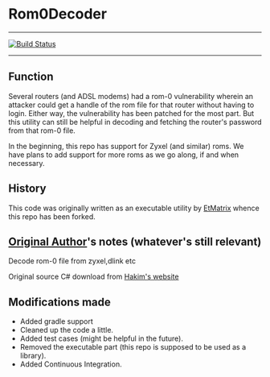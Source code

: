 # Rom0Decoder
---
[![Build Status](https://travis-ci.org/k0r0pt/rom0Decoder.png?branch=master)](https://travis-ci.org/k0r0pt/rom0Decoder)

---

## Function

Several routers (and ADSL modems) had a rom-0 vulnerability wherein an attacker could get a handle of the rom file for that router without having to login. Either way, the vulnerability has been patched for the most part. But this utility can still be helpful in decoding and fetching the router's password from that rom-0 file.

In the beginning, this repo has support for Zyxel (and similar) roms. We have plans to add support for more roms as we go along, if and when necessary.

## History

This code was originally written as an executable utility by [EtMatrix](https://github.com/etmatrix/rom0_decoder/) whence this repo has been forked.

## [Original Author](https://github.com/etmatrix)'s notes (whatever's still relevant)

Decode rom-0 file from zyxel,dlink etc

Original source C# download from [Hakim's website](http://www.hakim.ws/huawei/rom-0/Huawei-Firmware.zip)

## Modifications made

* Added gradle support
* Cleaned up the code a little.
* Added test cases (might be helpful in the future).
* Removed the executable part (this repo is supposed to be used as a library).
* Added Continuous Integration.